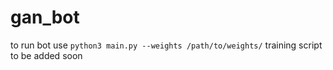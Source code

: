 # gan_bot
to run bot use `python3 main.py --weights /path/to/weights/`
training script to be added soon
